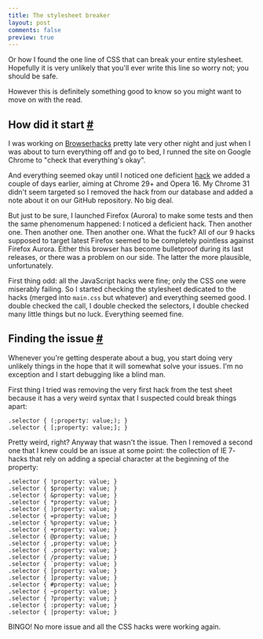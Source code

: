 ```yaml
---
title: The stylesheet breaker
layout: post
comments: false
preview: true
---
```

<section>
<p>Or how I found the one line of CSS that can break your entire stylesheet. Hopefully it is very unlikely that you'll ever write this line so worry not; you should be safe.</p>
<p>However this is definitely something good to know so you might want to move on with the read.</p>
</section>
<section id="start">
<h2>How did it start <a href="#start">#</a></h2>
<p>I was working on <a href="http://browserhacks.com">Browserhacks</a> pretty late very other night and just when I was about to turn everything off and go to bed, I runned the site on Google Chrome to "check that everything's okay".</p>
<p>And everything seemed okay until I noticed one deficient <a href="http://browserhacks.com/#hack-ac2480b5c83038f2d838e2a62e28a307">hack</a> we added a couple of days earlier, aiming at Chrome 29+ and Opera 16. My Chrome 31 didn't seem targeted so I removed the hack from our database and added a note about it on our GitHub repository. No big deal.</p>
<p>But just to be sure, I launched Firefox (Aurora) to make some tests and then the same phenomenum happened: I noticed a deficient hack. Then another one. Then another one. Then another one. What the fuck? All of our 9 hacks supposed to target latest Firefox seemed to be completely pointless against Firefox Aurora. Either this browser has become bulletproof during its last releases, or there was a problem on our side. The latter the more plausible, unfortunately.</p>
<p>First thing odd: all the JavaScript hacks were fine; only the CSS one were miserably failing. So I started checking the stylesheet dedicated to the hacks (merged into <code>main.css</code> but whatever) and everything seemed good. I double checked the call, I double checked the selectors, I double checked many little things but no luck. Everything seemed fine.</p>
</section>
<section id="finding-the-issue">
<h2>Finding the issue <a href="#finding-the-issue">#</a></h2>
<p>Whenever you're getting desperate about a bug, you start doing very unlikely things in the hope that it will somewhat solve your issues. I'm no exception and I start debugging like a blind man.</p>
<p>First thing I tried was removing the very first hack from the test sheet because it has a very weird syntax that I suspected could break things apart:</p>
<pre class="language-css"><code>.selector { (;property: value;); } 
.selector { [;property: value;]; }</code></pre>
<p>Pretty weird, right? Anyway that wasn't the issue. Then I removed a second one that I knew could be an issue at some point: the collection of IE 7- hacks that rely on adding a special character at the beginning of the property:</p>
<pre class="language-css"><code>.selector { !property: value; } 
.selector { $property: value; } 
.selector { &property: value; } 
.selector { *property: value; } 
.selector { )property: value; } 
.selector { =property: value; } 
.selector { %property: value; } 
.selector { +property: value; } 
.selector { @property: value; } 
.selector { ,property: value; } 
.selector { .property: value; } 
.selector { /property: value; } 
.selector { `property: value; } 
.selector { [property: value; } 
.selector { ]property: value; } 
.selector { #property: value; } 
.selector { ~property: value; } 
.selector { ?property: value; } 
.selector { :property: value; } 
.selector { |property: value; }</code></pre>
<p>BINGO! No more issue and all the CSS hacks were working again.</p>
</section>
